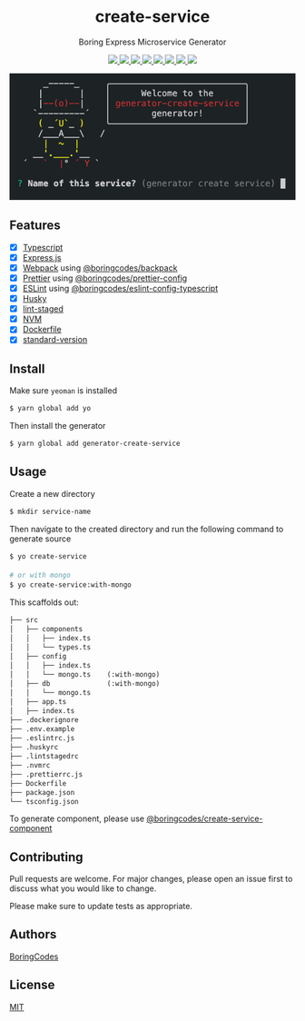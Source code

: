 <div align="center">
  <h1>create-service</h1>
  <p>Boring Express Microservice Generator</p>

  <p>
    <a href="https://github.com/boringcodes/create-service/commits" aria-label="Commitizen Friendly">
      <img src="https://img.shields.io/badge/commitizen-friendly-brightgreen.svg?style=flat-square">
    </a>
    <a href="https://github.com/boringcodes/create-service" aria-label="Prettier Code Style">
      <img src="https://img.shields.io/badge/code_style-prettier-brightgreen?style=flat-square">
    </a>
    <a href="https://github.com/boringcodes/create-service/actions" aria-label="Lint Status">
      <img src="https://img.shields.io/github/workflow/status/boringcodes/create-service/lint-source?style=flat-square&label=lint">
    </a>
    <a href="https://david-dm.org/boringcodes/create-service" aria-label="Dependencies Status">
      <img src="https://img.shields.io/david/boringcodes/create-service?style=flat-square">
    </a>
    <a href="https://www.npmjs.com/package/generator-create-service" aria-label="NPM Version">
      <img src="https://img.shields.io/npm/v/generator-create-service?color=brightgreen&style=flat-square">
    </a>
    <a href="https://www.npmjs.com/package/generator-create-service" aria-label="NPM Downloads">
      <img src="https://img.shields.io/npm/dm/generator-create-service?style=flat-square">
    </a>
    <a href="https://github.com/boringcodes/create-service/blob/master/LICENSE" aria-label="MIT License">
      <img src="https://img.shields.io/github/license/boringcodes/create-service?color=brightgreen&style=flat-square">
    </a>
    <a href="https://github.com/boringcodes" aria-label="BoringCodes Verified">
      <img src="https://img.shields.io/badge/boringcodes-verified-brightgreen?style=flat-square">
    </a>
  </p>

  <img src="banner.png">
</div>

## Features

- [x] [Typescript](https://www.typescriptlang.org)
- [x] [Express.js](https://expressjs.com)
- [x] [Webpack](https://webpack.js.org) using [@boringcodes/backpack](https://github.com/boringcodes/backpack)
- [x] [Prettier](https://prettier.io) using [@boringcodes/prettier-config](https://github.com/boringcodes/prettier-config)
- [x] [ESLint](https://eslint.org) using [@boringcodes/eslint-config-typescript](https://github.com/boringcodes/eslint-config-typescript)
- [x] [Husky](https://github.com/typicode/husky)
- [x] [lint-staged](https://github.com/okonet/lint-staged)
- [x] [NVM](https://github.com/nvm-sh/nvm)
- [x] [Dockerfile](https://docker.com)
- [x] [standard-version](https://github.com/conventional-changelog/standard-version)

## Install

Make sure `yeoman` is installed

```sh
$ yarn global add yo
```

Then install the generator

```sh
$ yarn global add generator-create-service
```

## Usage

Create a new directory

```sh
$ mkdir service-name
```

Then navigate to the created directory and run the following command to generate source

```sh
$ yo create-service

# or with mongo
$ yo create-service:with-mongo
```

This scaffolds out:

```
├── src
│   ├── components
│   │   ├── index.ts
│   │   └── types.ts
│   ├── config
│   │   ├── index.ts
│   │   └── mongo.ts    (:with-mongo)
│   ├── db              (:with-mongo)
│   │   └── mongo.ts
│   ├── app.ts
│   ├── index.ts
├── .dockerignore
├── .env.example
├── .eslintrc.js
├── .huskyrc
├── .lintstagedrc
├── .nvmrc
├── .prettierrc.js
├── Dockerfile
├── package.json
└── tsconfig.json
```

To generate component, please use [@boringcodes/create-service-component](https://github.com/boringcodes/create-service-component)

## Contributing

Pull requests are welcome. For major changes, please open an issue first to discuss what you would like to change.

Please make sure to update tests as appropriate.

## Authors

[BoringCodes](https://github.com/boringcodes)

## License

[MIT](https://github.com/boringcodes/create-service/blob/master/LICENSE)
